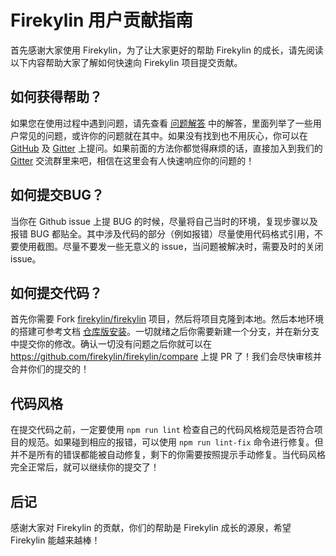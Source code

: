 # Firekylin 用户贡献指南

首先感谢大家使用 Firekylin，为了让大家更好的帮助 Firekylin 的成长，请先阅读以下内容帮助大家了解如何快速向 Firekylin 项目提交贡献。

## 如何获得帮助？

如果您在使用过程中遇到问题，请先查看 [问题解答](https://github.com/firekylin/firekylin/wiki/%E9%97%AE%E9%A2%98%E8%A7%A3%E7%AD%94) 中的解答，里面列举了一些用户常见的问题，或许你的问题就在其中。如果没有找到也不用灰心，你可以在 [GitHub](https://github.com/firekylin/firekylin/wiki/issues) 及 [Gitter](https://gitter.im/firekylin/firekylin?utm_source=badge&utm_medium=badge&utm_campaign=pr-badge) 上提问。如果前面的方法你都觉得麻烦的话，直接加入到我们的 [Gitter](https://gitter.im/firekylin/firekylin?utm_source=badge&utm_medium=badge&utm_campaign=pr-badge) 交流群里来吧，相信在这里会有人快速响应你的问题的！

## 如何提交BUG？

当你在 Github issue 上提 BUG 的时候，尽量将自己当时的环境，复现步骤以及报错 BUG 都贴全。其中涉及代码的部分（例如报错）尽量使用代码格式引用，不要使用截图。尽量不要发一些无意义的 issue，当问题被解决时，需要及时的关闭 issue。

## 如何提交代码？

首先你需要 Fork [firekylin/firekylin](https://github.com/firekylin/fireylin) 项目，然后将项目克隆到本地。然后本地环境的搭建可参考文档 [仓库版安装](https://github.com/firekylin/firekylin/wiki/%E4%BB%93%E5%BA%93%E7%89%88%E5%AE%89%E8%A3%85)。一切就绪之后你需要新建一个分支，并在新分支中提交你的修改。确认一切没有问题之后你就可以在 <https://github.com/firekylin/firekylin/compare> 上提 PR 了！我们会尽快审核并合并你们的提交的！

## 代码风格

在提交代码之前，一定要使用 `npm run lint` 检查自己的代码风格规范是否符合项目的规范。如果碰到相应的报错，可以使用 `npm run lint-fix` 命令进行修复。但并不是所有的错误都能被自动修复，剩下的你需要按照提示手动修复。当代码风格完全正常后，就可以继续你的提交了！

## 后记

感谢大家对 Firekylin 的贡献，你们的帮助是 Firekylin 成长的源泉，希望 Firekylin 能越来越棒！
